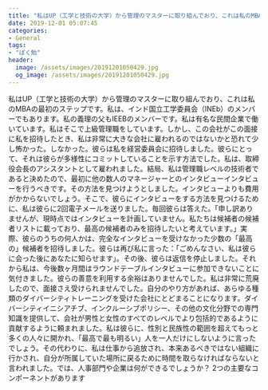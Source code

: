 ```yaml
---
title: "私はUP（工学と技術の大学）から管理のマスターに取り組んでおり、これは私のMBAの最初のステップです。"
date: 2019-12-01 05:07:45
categories:
- General
tags:
- "ぼく勉"
header:
  image: /assets/images/20191201050429.jpg
  og_image: /assets/images/20191201050429.jpg
---
```


私はUP（工学と技術の大学）から管理のマスターに取り組んでおり、これは私のMBAの最初のステップです。私は、インド国立工学委員会（INEb）のメンバーでもあります。私の義理の父もIEEBのメンバーです。私は有名な民間企業で働いています。私はそこで上級管理職をしています。しかし、この会社がこの面接に私を招待したとき、私は非常に大きな会社に雇われるのではないかと恐れて少し怖かった。しなかった。彼らは私を経営委員会に招待しました。彼らにとって、それは彼らが多様性にコミットしていることを示す方法でした。私は、取締役会長のアシスタントとして雇われました。結局、私は管理職レベルの技術者であると決めたので、最初に他の数人のマネージャーとのインタビューインタビューを行うべきです。その方法を見つけようとしました。インタビューよりも費用がかからないでしょう。そこで、彼らにインタビューをする方法を見つけるために、私は彼らに2回電子メールを送りました。毎回彼らは答えた。「申し訳ありませんが、現時点ではインタビューを計画していません。私たちは候補者の候補者リストに載っており、最高の候補者のみを招待したいと考えています。」実際、彼らのうちの何人かは、完全なインタビューを受けなかった少数の「最高の」候補者を招待しました。彼らは再び私に言った：「ごめんなさい、私は彼らに会った後にあなたに知らせます」。その後、彼らは返信を停止しました。それから私は、今後数ヶ月間はラウンドテーブルインタビューに参加できないことに気付きました。彼らの善意を利用する余裕はありませんでした。私は非常に荒廃したので、面接さえ受けられませんでした。自分のやり方があれば、あらゆる種類のダイバーシティトレーニングを受けた会社にとどまることになります。ダイバーシティイニシアチブ、インクルーシブポリシー、その他の文化分野での専門知識を提供して、会社が男性と女性のすべてのレベルでより包括的であるように貢献するように頼まれました。私は彼らに、性別と民族性の範囲を超えてもっと多くの人々に開かれ、「最高で最も明るい」人を一人だけにしないように言ったでしょう。その代わりに、私は仕事から追放され、本来あるべきではない組織に行かされ、自分が所属していた場所に戻るために時間を取らなければならないと言われました。では、人事部門や企業は何ができるでしょうか？ 2つの主要なコンポーネントがあります
